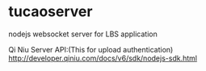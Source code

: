tucaoserver
===========

nodejs websocket server for LBS application

Qi Niu Server API:(This for upload authentication)   
http://developer.qiniu.com/docs/v6/sdk/nodejs-sdk.html
